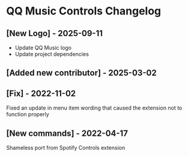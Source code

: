 # QQ Music Controls Changelog

## [New Logo] - 2025-09-11

- Update QQ Music logo
- Update project dependencies

## [Added new contributor] - 2025-03-02

## [Fix] - 2022-11-02

Fixed an update in menu item wording that caused the extension not to function properly

## [New commands] - 2022-04-17

Shameless port from Spotify Controls extension
